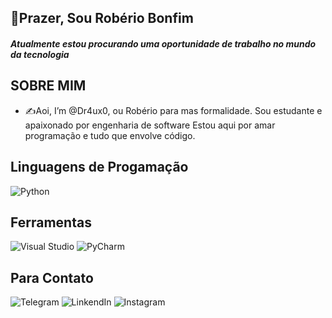 ## 📌Prazer, Sou Robério Bonfim

##### Atualmente estou procurando uma oportunidade de trabalho no mundo da tecnologia
## SOBRE MIM
* ✍Aoi, I’m @Dr4ux0, ou Robério para mas formalidade. Sou estudante e apaixonado por engenharia de software
Estou aqui por amar programação e tudo que envolve código.
<div>

</div>

## Linguagens de Progamação
![Python](https://img.shields.io/badge/python-3670A0?style=for-the-badge&logo=python&logoColor=ffdd54)

## Ferramentas
![Visual Studio](https://img.shields.io/badge/Visual%20Studio-5C2D91.svg?style=for-the-badge&logo=visual-studio&logoColor=white)
![PyCharm](https://img.shields.io/badge/pycharm-143?style=for-the-badge&logo=pycharm&logoColor=black&color=black&labelColor=green)

## Para Contato
![Telegram](https://img.shields.io/badge/Telegram-2CA5E0?style=for-the-badge&logo=telegram&logoColor=white)
![LinkendIn](https://img.shields.io/badge/LinkedIn-0077B5?style=for-the-badge&logo=linkedin&logoColor=white)
![Instagram](https://img.shields.io/badge/Instagram-E4405F?style=for-the-badge&logo=instagram&logoColor=white)
